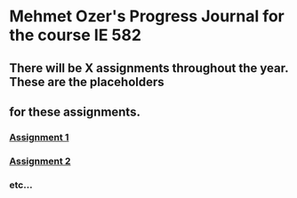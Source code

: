 
# Mehmet Ozer's Progress Journal for the course IE 582

## There will be X assignments throughout the year. These are the placeholders
## for these assignments.

### [Assignment 1](https://www.facebook.com)

### [Assignment 2](https://www.twitter.com)

### etc...